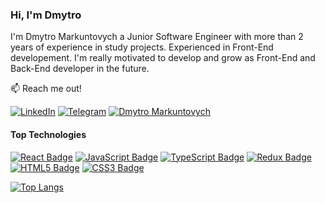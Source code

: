 ### Hi, I'm Dmytro  

I'm Dmytro Markuntovych a Junior Software Engineer with more than 2 years of experience in study projects. Experienced in Front-End developement. I'm really motivated to develop and grow as Front-End and Back-End developer in the future.

📫 Reach me out!

[![LinkedIn](https://img.shields.io/badge/LinkedIn-0a66c2?style=flat&logo=linkedin)](https://www.linkedin.com/in/dmytro-markuntovych-1975278a/)
[![Telegram](https://img.shields.io/badge/Telegram-26a5e4?style=flat&logo=telegram&logoColor=%23fff)](https://t.me/dmytro_markuntovych)
[![Dmytro Markuntovych](https://img.shields.io/badge/Dmytro%20Markuntovych-ea4335?style=flat&logo=gmail&logoColor=%23fff)](mailto:dmytro.markuntovych@gmail.com)

#### Top Technologies

[![React Badge](https://img.shields.io/badge/React-61dafb?style=for-the-badge&logo=react&logoColor=%2361dafb&labelColor=%23000)](#)
[![JavaScript Badge](https://img.shields.io/badge/JavaScript-f7df1e?style=for-the-badge&logo=javascript&logoColor=%23f7df1e&labelColor=%23000)](#)
[![TypeScript Badge](https://img.shields.io/badge/TypeScript-3178c6?style=for-the-badge&logo=typescript&logoColor=%233178c6&labelColor=%23000)](#)
[![Redux Badge](https://img.shields.io/badge/Redux-764abc?style=for-the-badge&logo=redux&logoColor=%23764abc&labelColor=%23000)](#)
[![HTML5 Badge](https://img.shields.io/badge/HTML5-e34f26?style=for-the-badge&logo=HTML5&logoColor=%23e34f26&labelColor=%23000)](#)
[![CSS3 Badge](https://img.shields.io/badge/CSS3-1572b6?style=for-the-badge&logo=CSS3&logoColor=%231572b6&labelColor=%23000)](#)

[![Top Langs](https://github-readme-stats.vercel.app/api/top-langs/?username=CarphatianSnake&layout=compact&theme=shadow_blue)](#)
